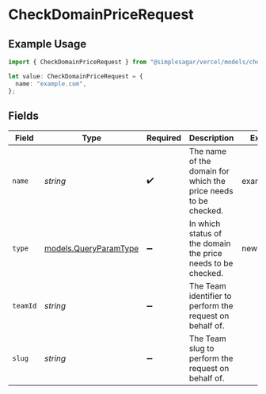 # CheckDomainPriceRequest

## Example Usage

```typescript
import { CheckDomainPriceRequest } from "@simplesagar/vercel/models/checkdomainpriceop.js";

let value: CheckDomainPriceRequest = {
  name: "example.com",
};
```

## Fields

| Field                                                           | Type                                                            | Required                                                        | Description                                                     | Example                                                         |
| --------------------------------------------------------------- | --------------------------------------------------------------- | --------------------------------------------------------------- | --------------------------------------------------------------- | --------------------------------------------------------------- |
| `name`                                                          | *string*                                                        | :heavy_check_mark:                                              | The name of the domain for which the price needs to be checked. | example.com                                                     |
| `type`                                                          | [models.QueryParamType](../models/queryparamtype.md)            | :heavy_minus_sign:                                              | In which status of the domain the price needs to be checked.    | new                                                             |
| `teamId`                                                        | *string*                                                        | :heavy_minus_sign:                                              | The Team identifier to perform the request on behalf of.        |                                                                 |
| `slug`                                                          | *string*                                                        | :heavy_minus_sign:                                              | The Team slug to perform the request on behalf of.              |                                                                 |